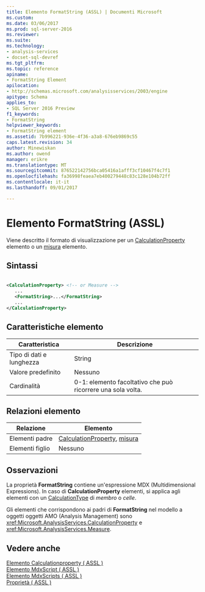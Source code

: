 ```yaml
---
title: Elemento FormatString (ASSL) | Documenti Microsoft
ms.custom: 
ms.date: 03/06/2017
ms.prod: sql-server-2016
ms.reviewer: 
ms.suite: 
ms.technology:
- analysis-services
- docset-sql-devref
ms.tgt_pltfrm: 
ms.topic: reference
apiname:
- FormatString Element
apilocation:
- http://schemas.microsoft.com/analysisservices/2003/engine
apitype: Schema
applies_to:
- SQL Server 2016 Preview
f1_keywords:
- FormatString
helpviewer_keywords:
- FormatString element
ms.assetid: 7b996221-936e-4f36-a3a8-676eb9869c55
caps.latest.revision: 34
author: Minewiskan
ms.author: owend
manager: erikre
ms.translationtype: MT
ms.sourcegitcommit: 876522142756bca05416a1afff3cf10467f4c7f1
ms.openlocfilehash: fa36998feaea7eb400279448c83c128e104b72ff
ms.contentlocale: it-it
ms.lasthandoff: 09/01/2017

---
```

# <a name="formatstring-element-assl"></a>Elemento FormatString (ASSL)
  Viene descritto il formato di visualizzazione per un [CalculationProperty](../../../analysis-services/scripting/objects/calculationproperty-element-assl.md) elemento o un [misura](../../../analysis-services/scripting/objects/measure-element-assl.md) elemento.  
  
## <a name="syntax"></a>Sintassi  
  
```xml  
  
<CalculationProperty> <!-- or Measure -->  
   ...  
   <FormatString>...</FormatString>  
   ...  
</CalculationProperty>  
```  
  
## <a name="element-characteristics"></a>Caratteristiche elemento  
  
|Caratteristica|Descrizione|  
|--------------------|-----------------|  
|Tipo di dati e lunghezza|String|  
|Valore predefinito|Nessuno|  
|Cardinalità|0-1: elemento facoltativo che può ricorrere una sola volta.|  
  
## <a name="element-relationships"></a>Relazioni elemento  
  
|Relazione|Elemento|  
|------------------|-------------|  
|Elementi padre|[CalculationProperty](../../../analysis-services/scripting/objects/calculationproperty-element-assl.md), [misura](../../../analysis-services/scripting/objects/measure-element-assl.md)|  
|Elementi figlio|Nessuno|  
  
## <a name="remarks"></a>Osservazioni  
 La proprietà **FormatString** contiene un'espressione MDX (Multidimensional Expressions). In caso di **CalculationProperty** elementi, si applica agli elementi con un [CalculationType](../../../analysis-services/scripting/properties/calculationtype-element-assl.md) di *membro* o *celle*.  
  
 Gli elementi che corrispondono ai padri di **FormatString** nel modello a oggetti oggetti AMO (Analysis Management) sono <xref:Microsoft.AnalysisServices.CalculationProperty> e <xref:Microsoft.AnalysisServices.Measure>.  
  
## <a name="see-also"></a>Vedere anche  
 [Elemento Calculationproperty &#40; ASSL &#41;](../../../analysis-services/scripting/collections/calculationproperties-element-assl.md)   
 [Elemento MdxScript &#40; ASSL &#41;](../../../analysis-services/scripting/objects/mdxscript-element-assl.md)   
 [Elemento MdxScripts &#40; ASSL &#41;](../../../analysis-services/scripting/collections/mdxscripts-element-assl.md)   
 [Proprietà &#40; ASSL &#41;](../../../analysis-services/scripting/properties/properties-assl.md)  
  
  
